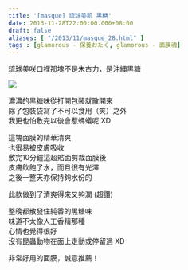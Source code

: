 ```yaml
---
title: '[masque] 琉球美肌 黒糖'
date: 2013-11-28T22:00:00.000+08:00
draft: false
aliases: [ "/2013/11/masque_28.html" ]
tags : [glamorous - 保養おたく, glamorous - 面膜魂]
---
```


琉球美咲口裡那塊不是朱古力，是沖縄黒糖  

![](/images/okimaskcane.jpg)

濃濃的黒糖味從打開包裝就散開來  
除了包裝袋寫了不可以食用（笑）之外  
我更也怕敷完以後會惹螞蟻呢 XD  
  
這塊面膜的精華清爽  
也很易被皮膚吸收  
敷完10分鐘這超貼面剪裁面膜後  
皮膚飲飽了水，而且很有光澤  
之後一整天亦保持夠水份的  
  
此款做到了清爽得來又夠潤 (超讚)  
  
整晚都散發住純香的黒糖味  
味道不太像人工香精那種  
心情也覺得很好  
沒有昆蟲動物在面上走動或停留過 XD  
  
  
非常好用的面膜，誠意推薦！
